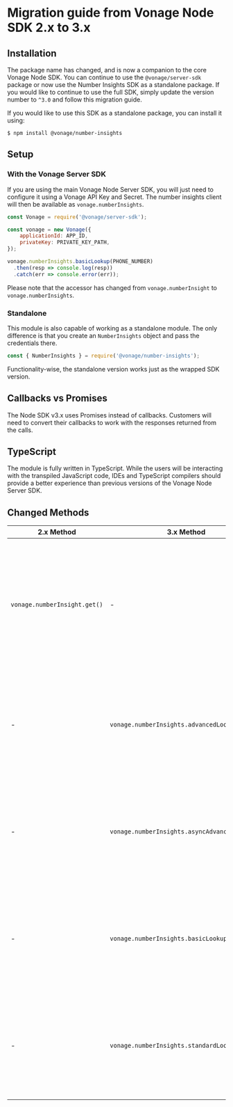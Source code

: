 # Migration guide from Vonage Node SDK 2.x to 3.x

## Installation

The package name has changed, and is now a companion to the core Vonage Node SDK. You can continue to use the `@vonage/server-sdk` package or now use the Number Insights SDK as a standalone package. If you would like to continue to use the full SDK, simply update the version number to `^3.0` and follow this migration guide.

If you would like to use this SDK as a standalone package, you can install it using:

```console
$ npm install @vonage/number-insights
```
## Setup

### With the Vonage Server SDK
If you are using the main Vonage Node Server SDK, you will just need to configure it using a Vonage API Key and Secret. The number insights client will then be available as `vonage.numberInsights`.

```js
const Vonage = require('@vonage/server-sdk');

const vonage = new Vonage({
    applicationId: APP_ID,
    privateKey: PRIVATE_KEY_PATH,
});

vonage.numberInsights.basicLookup(PHONE_NUMBER)
  .then(resp => console.log(resp))
  .catch(err => console.error(err));
```

Please note that the accessor has changed from `vonage.numberInsight` to `vonage.numberInsights`.

### Standalone
This module is also capable of working as a standalone module. The only difference is that you create an `NumberInsights` object and pass the credentials there.

```js
const { NumberInsights } = require('@vonage/number-insights');
```

Functionality-wise, the standalone version works just as the wrapped SDK version.

## Callbacks vs Promises

The Node SDK v3.x uses Promises instead of callbacks. Customers will need to convert their callbacks to work with the responses returned from the calls. 

## TypeScript

The module is fully written in TypeScript. While the users will be interacting with the transpiled JavaScript code, IDEs and TypeScript compilers should provide a better experience than previous versions of the Vonage Node Server SDK.

## Changed Methods

| 2.x Method | 3.x Method | Notes |
|----------------|---------------|-------|
| `vonage.numberInsight.get()` | - | This method has been expanded to individual lookup types, which now take a phone number as a primary parameter and then an object of additional options |
| - | `vonage.numberInsights.advancedLookup()` | This method allows an syncronous advanced lookup, and takes a phone number and an optional object of additional options |
| - | `vonage.numberInsights.asyncAdvancedLookup()` | This method allows an asyncronous advanced lookup, and takes a phone number and an optional object of additional options |
| - | `vonage.numberInsights.basicLookup()` | This method allows an syncronous basic lookup, and takes a phone number and an optional object of additional options |
| - | `vonage.numberInsights.standardLookup()` | This method allows an syncronous standard lookup, and takes a phone number and an optional object of additional options |

